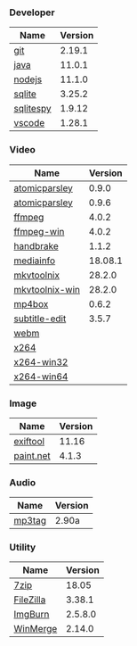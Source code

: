 
### Developer
Name                                                                                | Version
----                                                                                | -------
[git](https://github.com/git-for-windows/git/releases)                              | 2.19.1
[java](http://www.oracle.com/technetwork/java/javase/downloads/index.html)          | 11.0.1
[nodejs](https://nodejs.org/en/download/current/)                                   | 11.1.0
[sqlite](http://www.sqlite.org/download.html)                                       | 3.25.2
[sqlitespy](http://www.yunqa.de/delphi/doku.php/products/sqlitespy/index)           | 1.9.12
[vscode](https://code.visualstudio.com/updates)                                     | 1.28.1

### Video
Name                                                                                | Version
----                                                                                | -------
[atomicparsley](http://sourceforge.net/projects/atomicparsley/files/atomicparsley/) | 0.9.0
[atomicparsley](https://bitbucket.org/jonhedgerows/atomicparsley/downloads)         | 0.9.6
[ffmpeg](http://www.ffmpeg.org/download.html)                                       | 4.0.2
[ffmpeg-win](http://ffmpeg.zeranoe.com/builds/)                                     | 4.0.2
[handbrake](http://handbrake.fr/downloads.php)                                      | 1.1.2
[mediainfo](http://mediaarea.net/us/MediaInfo/Download/Windows)                     | 18.08.1
[mkvtoolnix](http://www.bunkus.org/videotools/mkvtoolnix/downloads.html)            | 28.2.0
[mkvtoolnix-win](http://www.fosshub.com/MKVToolNix.html)                            | 28.2.0
[mp4box](http://gpac.wp.mines-telecom.fr/mp4box/)                                   | 0.6.2
[subtitle-edit](https://github.com/SubtitleEdit/subtitleedit/releases)              | 3.5.7
[webm](http://www.webmproject.org/tools/)                                           | 
[x264](http://www.videolan.org/developers/x264.html)                                | 
[x264-win32](http://download.videolan.org/pub/videolan/x264/binaries/win32/)        | 
[x264-win64](http://download.videolan.org/pub/videolan/x264/binaries/win64/)        | 

### Image
Name                                                                                | Version
----                                                                                | -------
[exiftool](http://www.sno.phy.queensu.ca/~phil/exiftool/)                           | 11.16
[paint.net](http://www.getpaint.net/download.html)                                  | 4.1.3

### Audio
Name                                                                                | Version
----                                                                                | -------
[mp3tag](http://www.mp3tag.de/en/download.html)                                     | 2.90a

### Utility
Name                                                                                | Version
----                                                                                | -------
[7zip](http://www.7-zip.org/download.html)                                          | 18.05
[FileZilla](https://filezilla-project.org/download.php?show_all=1)                  | 3.38.1
[ImgBurn](http://www.imgburn.com/index.php?act=download)                            | 2.5.8.0
[WinMerge](http://winmerge.org/downloads/)                                          | 2.14.0
